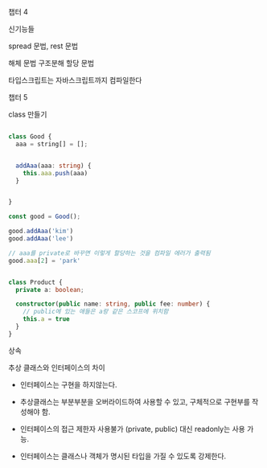 챕터 4

신기능들

spread 문법, rest 문법

해체 문법
구조분해 할당 문법

타입스크립트는 자바스크립트까지 컴파일한다

챕터 5

class 만들기

```ts

class Good {
  aaa = string[] = [];


  addAaa(aaa: string) {
    this.aaa.push(aaa)
  }


}

const good = Good();

good.addAaa('kim')
good.addAaa('lee')

// aaa를 private로 바꾸면 이렇게 할당하는 것을 컴파일 에러가 출력됨
good.aaa[2] = 'park'


class Product {
  private a: boolean;

  constructor(public name: string, public fee: number) {
    // public에 있는 애들은 a랑 같은 스코프에 위치함
    this.a = true
  }
}

```

상속

추상 클래스와 인터페이스의 차이

- 인터페이스는 구현을 하지않는다.
- 추상클래스는 부분부분을 오버라이드하여 사용할 수 있고, 구체적으로 구현부를 작성해야 함.

- 인터페이스의 접근 제한자 사용불가 (private, public) 대신 readonly는 사용 가능.
- 인터페이스는 클래스나 객체가 명시된 타입을 가질 수 있도록 강제한다.
